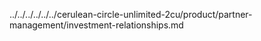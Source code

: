 ../../../../../../cerulean-circle-unlimited-2cu/product/partner-management/investment-relationships.md